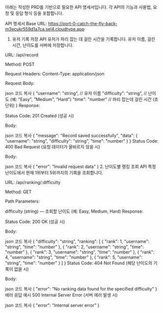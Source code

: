 아래는 작성한 PRD를 기반으로 필요한 API 명세서입니다. 각 API의 기능과 사용법, 요청 및 응답 형식 등을 포함합니다.

API 명세서
Base URL: https://port-0-catch-the-fly-back-m3ecukr559d1a7ca.sel4.cloudtype.app

1. 유저 기록 저장 API
   유저가 파리 잡는 데 걸린 시간을 기록합니다. 유저 이름, 걸린 시간, 난이도를 서버에 저장합니다.

URL: /api/record

Method: POST

Request Headers: Content-Type: application/json

Request Body:

json
코드 복사
{
"username": "string", // 유저 이름
"difficulty": "string", // 난이도 (예: "Easy", "Medium", "Hard")
"time": "number" // 파리 잡는데 걸린 시간 (초 단위)
}
Response:

Status Code: 201 Created (성공 시)

Body:

json
코드 복사
{
"message": "Record saved successfully",
"data": {
"username": "string",
"difficulty": "string",
"time": "number"
}
}
Status Code: 400 Bad Request (요청 데이터가 올바르지 않을 시)

Body:

json
코드 복사
{
"error": "Invalid request data"
} 2. 난이도별 랭킹 조회 API
특정 난이도에서 현재 1위부터 5위까지의 기록을 조회합니다.

URL: /api/ranking/:difficulty

Method: GET

Path Parameters:

difficulty (string) — 조회할 난이도 (예: Easy, Medium, Hard)
Response:

Status Code: 200 OK (성공 시)

Body:

json
코드 복사
{
"difficulty": "string",
"ranking": [
{
"rank": 1,
"username": "string",
"time": "number"
},
{
"rank": 2,
"username": "string",
"time": "number"
},
{
"rank": 3,
"username": "string",
"time": "number"
},
{
"rank": 4,
"username": "string",
"time": "number"
},
{
"rank": 5,
"username": "string",
"time": "number"
}
]
}
Status Code: 404 Not Found (해당 난이도의 기록이 없을 시)

Body:

json
코드 복사
{
"error": "No ranking data found for the specified difficulty"
}
에러 응답 예시
500 Internal Server Error (서버 에러 발생 시)

json
코드 복사
{
"error": "Internal server error"
}
